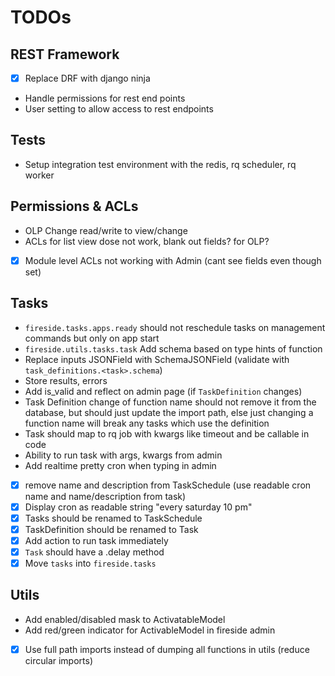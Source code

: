 # TODOs

## REST Framework

- [x] Replace DRF with django ninja
- Handle permissions for rest end points
- User setting to allow access to rest endpoints

## Tests

- Setup integration test environment with the redis, rq scheduler, rq worker

## Permissions & ACLs

- OLP Change read/write to view/change
- ACLs for list view dose not work, blank out fields? for OLP?
- [x] Module level ACLs not working with Admin (cant see fields even though set)

## Tasks

- `fireside.tasks.apps.ready` should not reschedule tasks on management commands but only on app start
- `fireside.utils.tasks.task` Add schema based on type hints of function
- Replace inputs JSONField with SchemaJSONField (validate with `task_definitions.<task>.schema`)
- Store results, errors
- Add is_valid and reflect on admin page (if `TaskDefinition` changes)
- Task Definition change of function name should not remove it from the database, but should just update the import path, else just changing a function name will break any tasks which use the definition
- Task should map to rq job with kwargs like timeout and be callable in code
- Ability to run task with args, kwargs from admin
- Add realtime pretty cron when typing in admin

- [x] remove name and description from TaskSchedule (use readable cron name and name/description from task)
- [x] Display cron as readable string "every saturday 10 pm"
- [x] Tasks should be renamed to TaskSchedule
- [x] TaskDefinition should be renamed to Task
- [x] Add action to run task immediately
- [x] `Task` should have a .delay method
- [x] Move `tasks` into `fireside.tasks`

## Utils

- Add enabled/disabled mask to ActivatableModel
- Add red/green indicator for ActivableModel in fireside admin
- [x] Use full path imports instead of dumping all functions in utils (reduce circular imports)
